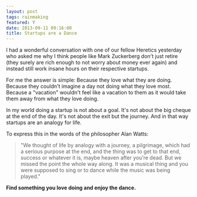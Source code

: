 ```yaml
---
layout: post
tags: rainmaking
featured: Y
date: 2013-09-11 09:16:00
title: Startups are a Dance
---
```

I had a wonderful conversation with one of our fellow Heretics yesterday who asked me why I think people like Mark Zuckerberg don't just retire (they surely are rich enough to not worry about money ever again) and instead still work insane hours on their respective startups.

For me the answer is simple: Because they love what they are doing. Because they couldn't imagine a day not doing what they love most. Because a "vacation" wouldn't feel like a vacation to them as it would take them away from what they love doing.

In my world doing a startup is not about a goal. It's not about the big cheque at the end of the day. It's not about the exit but the journey. And in that way startups are an analogy for life.

To express this in the words of the philosopher Alan Watts:

> "We thought of life by analogy with a journey, a pilgrimage, which had a serious purpose at the end, and the thing was to get to that end, success or whatever it is, maybe heaven after you’re dead. But we missed the point the whole way along. It was a musical thing and you were supposed to sing or to dance while the music was being played."

**Find something you love doing and enjoy the dance.**